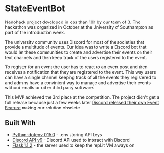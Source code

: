 # StateEventBot

Nanohack project developed in less than 10h by our team of 3. The hackathon was organized in October at the University of Southampton as part of the introduction week. 

The university community uses Discord for most of the societies that provide a multitude of events. Our idea was to write a Discord bot that would let these communities to create and advertise their events on their text channels and then keep track of the users registered to the event. 

To register for an event the user has to react to an event post and then receives a notification that they are registered to the event. This way users can have a single channel keeping track of all the events they registered to and admins have a convinient way to manage and advertise their events without emails or other third party software.

This MVP achieved the 3rd place at the competition. The project didn't get a full release because just a few weeks later [Discord released their own Event Feature](https://wersm.com/discord-announces-server-avatars-scheduled-events-and-new-accessibility-features/) making our solution obsolete. 

## Built With
* [Python-dotenv 0.15.0](https://pypi.org/project/python-dotenv/) - .env storing API keys
* [Discord API v9](https://discordpy.readthedocs.io/en/latest/api.html) - Discord API used to interact with Discord
* [Flask 1.1.2](https://discordpy.readthedocs.io/en/latest/api.html) - the server used to keep the repl.it VM always on

